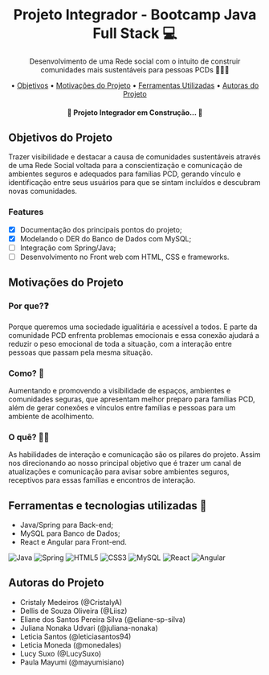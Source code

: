 <h1 align=center> Projeto Integrador - Bootcamp Java Full Stack 💻 </h1>

<p align=center> Desenvolvimento de uma Rede social com o intuito de construir comunidades mais sustentáveis para pessoas PCDs 🧑🏻‍🦼</p>

<p align="center"> •
 <a href="#objetivo">Objetivos</a> •
 <a href="#motivacoes">Motivações do Projeto</a> •
 <a href="#ferramentas">Ferramentas Utilizadas</a> •
 <a href="#autoras">Autoras do Projeto</a>  
</p>

<h4 align="center"> 
	🚧  Projeto Integrador em Construção... 🚧
</h4>

<a name="objetivo"><h2>Objetivos do Projeto</h2></a>
<p>Trazer visibilidade e destacar a causa de comunidades sustentáveis através de uma Rede Social voltada para a conscientização e comunicação de ambientes seguros e adequados para famílias PCD, gerando vínculo e identificação entre seus usuários para que se sintam incluídos e descubram novas comunidades.</p>

### Features

- [x] Documentação dos principais pontos do projeto;
- [x] Modelando o DER do Banco de Dados com MySQL;
- [ ] Integração com Spring/Java;
- [ ] Desenvolvimento no Front web com HTML, CSS e frameworks. 

<a name="motivacoes"><h2>Motivações do Projeto</h2></a>
<h3>Por que?❓</h3>
<p>Porque queremos uma sociedade igualitária e acessível a todos. E parte da comunidade PCD enfrenta problemas emocionais e essa conexão ajudará a reduzir o peso emocional de toda a situação, com a interação entre pessoas que passam pela mesma situação.</p>

<h3>Como? 🤔 </h3>
<p>Aumentando e promovendo a visibilidade de espaços, ambientes e comunidades seguras, que apresentam melhor preparo para famílias PCD, além de gerar conexões e vínculos entre famílias e pessoas para um ambiente de acolhimento. </p>

<h3>O quê? ✍🏻 </h3>
<p>As habilidades de interação e comunicação são os pilares do projeto. Assim nos direcionando ao nosso principal objetivo que é trazer um canal de atualizações e comunicação para avisar sobre ambientes seguros, receptivos para essas famílias e encontros de interação.</p>

<a name="ferramentas"><h2>Ferramentas e tecnologias utilizadas 🔧</h2></a>
* Java/Spring para Back-end; 
* MySQL para Banco de Dados;
* React e Angular para Front-end. 
  
 ![Java](https://img.shields.io/badge/java-%23ED8B00.svg?style=for-the-badge&logo=java&logoColor=white) 
 ![Spring](https://img.shields.io/badge/Spring-6DB33F?style=for-the-badge&logo=spring&logoColor=white)
 ![HTML5](https://img.shields.io/badge/html5-%23E34F26.svg?style=for-the-badge&logo=html5&logoColor=white) 
 ![CSS3](https://img.shields.io/badge/css3-%231572B6.svg?style=for-the-badge&logo=css3&logoColor=white) 
 ![MySQL](https://img.shields.io/badge/mysql-%2300f.svg?style=for-the-badge&logo=mysql&logoColor=white) 
 ![React](https://img.shields.io/badge/react-%2320232a.svg?style=for-the-badge&logo=react&logoColor=%2361DAFB) 
 ![Angular](https://img.shields.io/badge/angular-%23DD0031.svg?style=for-the-badge&logo=angular&logoColor=white) 

<a name="autoras"><h2>Autoras do Projeto</h2></a>  
* Cristaly Medeiros (@CristalyA)
* Dellis de Souza Oliveira (@Liisz)
* Eliane dos Santos Pereira Silva (@eliane-sp-silva)
* Juliana Nonaka Udvari (@juliana-nonaka)
* Leticia Santos (@leticiasantos94)
* Leticia Moneda (@monedales)
* Lucy Suxo (@LucySuxo)
* Paula Mayumi (@mayumisiano)
 
